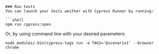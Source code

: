 ```
### Run tests
You can launch your tests weither with Cypress Runner by running:

```shell
npm run cypress:open
```
Or, by using command line with your desired parameters:

```shell
node_modules/.bin/cypress-tags run -e TAGS='@scenario1' --browser chrome
```
